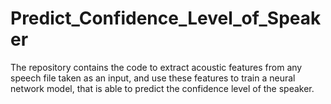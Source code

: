 # Predict_Confidence_Level_of_Speaker
The repository contains the code to extract acoustic features from any speech file taken as an input, and use these features to train a neural network model, that is able to predict the confidence level of the speaker.
